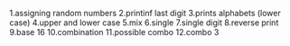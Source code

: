 1.assigning random numbers
2.printinf last digit
3.prints alphabets (lower case)
4.upper and lower case
5.mix
6.single
7.single digit
8.reverse print
9.base 16
10.combination
11.possible combo
12.combo 3
